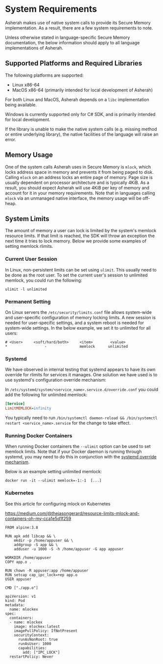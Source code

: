 # System Requirements

Asherah makes use of native system calls to provide its Secure Memory implementation. As a result, there are a few
system requirements to note.

Unless otherwise stated in language-specific Secure Memory documentation, the below information should apply to all
language implementations of Asherah.

## Supported Platforms and Required Libraries

The following platforms are supported:

* Linux x86-64
* MacOS x86-64 (primarily intended for local development of Asherah)

For both Linux and MacOS, Asherah depends on a `libc` implementation being available.

Windows is currently supported only for C# SDK, and is primarily intended for local development.

If the library is unable to make the native system calls (e.g. missing method or entire underlying library), the native
facilities of the language will raise an error.

## Memory Usage

One of the system calls Asherah uses in Secure Memory is `mlock`, which locks address space in memory and prevents it
from being paged to disk. Calling `mlock` on an address locks an entire page of memory. Page size is usually dependent
on processor architecture and is typically 4KiB. As a result, you should expect Asherah will use 4KiB per key of
memory and account for it in your memory requirements. Note that in languages calling `mlock` via an unmanaged native
interface, the memory usage will be off-heap.

## System Limits

The amount of memory a user can lock is limited by the system's memlock resource limits. If that limit is reached, the
SDK will throw an exception the next time it tries to lock memory. Below we provide some examples of setting memlock
rlimits.

### Current User Session

In Linux, non-persistent limits can be set using `ulimit`. This usually need to be done as the root user. To set the
current user's session to unlimited memlock, you could run the following:

```console
ulimit -l unlimited
```

### Permanent Setting

On Linux servers the `/etc/security/limits.conf` file allows system-wide and user-specific configuration of memory
locking limits. A new session is needed for user-specific settings, and a system reboot is needed for system-wide
settings. In the below example, we set it to unlimited for all users:

```console
# <User>     <soft/hard/both>     <item>        <value>
*                 -               memlock      unlimited
```

### Systemd

We have observed in internal testing that systemd appears to have its own override for rlimits for services it manages.
One solution we have used is to use systemd's configuration override mechanism:

In `/etc/systemd/system/<service_name>.service.d/override.conf` you could add the following for unlimited memlock:

```ini
[Service]
LimitMEMLOCK=infinity
```

You typically need to run `/bin/systemctl daemon-reload && /bin/systemctl restart <service_name>.service` for the
change to take effect.


### Running Docker Containers

When running Docker containers the `--ulimit` option can be used to set memlock limits. Note that if your Docker daemon
is running through systemd, you may need to do this in conjunction with the [systemd override mechanism](#Systemd).

Below is an example setting unlimited memlock:

```console
docker run -it --ulimit memlock=-1:-1  [...]
```

### Kubernetes

See this article for configuring mlock on Kubernetes

https://medium.com/@thejasongerard/resource-limits-mlock-and-containers-oh-my-cca1e5d1f259

```
FROM alpine:3.8

RUN apk add libcap && \
    mkdir -p /home/appuser && \
    addgroup -S app && \
    adduser -u 1000 -S -h /home/appuser -G app appuser

WORKDIR /home/appuser
COPY app.o .

RUN chown -R appuser:app /home/appuser
RUN setcap cap_ipc_lock=+ep app.o
USER appuser

CMD ["./app.o"]
```

```
apiVersion: v1
kind: Pod
metadata:
  name: mlockex
spec:
  containers:
  - name: mlockex
    image: mlockex:latest
    imagePullPolicy: IfNotPresent
    securityContext:
      runAsNonRoot: true
      runAsUser: 1000
      capabilities:
        add: ["IPC_LOCK"]
  restartPolicy: Never
```
